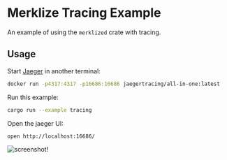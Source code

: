 # Merklize Tracing Example

An example of using the `merklized` crate with tracing.

## Usage

Start [Jaeger](https://www.jaegertracing.io/) in another terminal:

```sh
docker run -p4317:4317 -p16686:16686 jaegertracing/all-in-one:latest
```

Run this example:

```sh
cargo run --example tracing
```

Open the jaeger UI:

```sh
open http://localhost:16686/
```

![screenshot!](https://github.com/user-attachments/assets/d4cc4643-0f29-4baa-b1f8-34b89d3b53f5)
